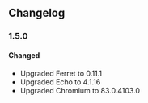 ## Changelog

### 1.5.0
#### Changed
- Upgraded Ferret to 0.11.1
- Upgraded Echo to 4.1.16
- Upgraded Chromium to 83.0.4103.0
